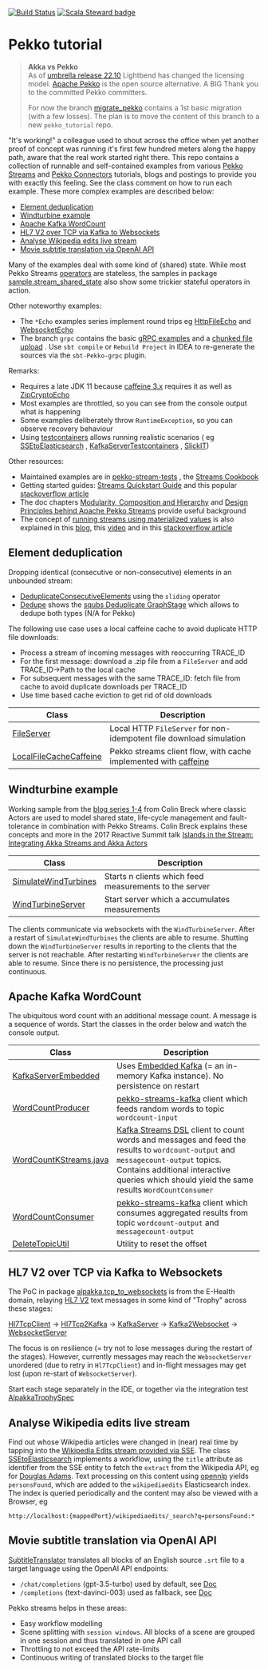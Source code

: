 [![Build Status](https://github.com/pbernet/akka_streams_tutorial/actions/workflows/ci.yml/badge.svg)](https://github.com/pbernet/akka_streams_tutorial/actions/workflows/ci.yml)
[![Scala Steward badge](https://img.shields.io/badge/Scala_Steward-helping-blue.svg?style=flat&logo=data:image/png;base64,iVBORw0KGgoAAAANSUhEUgAAAA4AAAAQCAMAAAARSr4IAAAAVFBMVEUAAACHjojlOy5NWlrKzcYRKjGFjIbp293YycuLa3pYY2LSqql4f3pCUFTgSjNodYRmcXUsPD/NTTbjRS+2jomhgnzNc223cGvZS0HaSD0XLjbaSjElhIr+AAAAAXRSTlMAQObYZgAAAHlJREFUCNdNyosOwyAIhWHAQS1Vt7a77/3fcxxdmv0xwmckutAR1nkm4ggbyEcg/wWmlGLDAA3oL50xi6fk5ffZ3E2E3QfZDCcCN2YtbEWZt+Drc6u6rlqv7Uk0LdKqqr5rk2UCRXOk0vmQKGfc94nOJyQjouF9H/wCc9gECEYfONoAAAAASUVORK5CYII=)](https://scala-steward.org)

# Pekko tutorial #

> **Akka vs Pekko**  
> As
> of [umbrella release 22.10](https://akka.io/blog/news/2022/10/26/akka-22.10-released?_ga=2.17010235.306775319.1666799105-66127885.1666682793)
> Lightbend has changed the licensing model. [Apache Pekko](https://github.com/apache/incubator-pekko) is the open
> source
> alternative. A BIG Thank you to the committed Pekko committers.
>
> For now the branch <a href="https://github.com/pbernet/akka_streams_tutorial/tree/migrate_pekko">migrate_pekko</a>
> contains a 1st basic migration (with a few losses).
> The plan is to move the content of this branch to a new `pekko_tutorial` repo.

"It's working!" a colleague used to shout across the office when yet another proof of concept was running it's first few
hundred
meters along the happy path, aware that the real work started right there.
This repo contains a collection of runnable and self-contained examples from
various [Pekko Streams](https://pekko.apache.org/docs/pekko/current/stream)
and [Pekko Connectors](https://pekko.apache.org/docs/pekko-connectors/current/) tutorials, blogs and postings to provide
you with
exactly this feeling.
See the class comment on how to run each example. These more complex examples are described below:
* [Element deduplication](#element-deduplication)
* [Windturbine example](#windturbine-example)
* [Apache Kafka WordCount](#apache-kafka-wordcount)
* [HL7 V2 over TCP via Kafka to Websockets](#hl7-v2-over-tcp-via-kafka-to-websockets)
* [Analyse Wikipedia edits live stream](#analyse-wikipedia-edits-live-stream)
* [Movie subtitle translation via OpenAI API](#movie-subtitle-translation-via-openai-api)

Many of the examples deal with some kind of (shared) state. While most Pekko
Streams [operators](https://nightlies.apache.org/pekko/docs/pekko/1.0.1/docs//stream/operators/index.html) are
stateless, the samples in
package [sample.stream_shared_state](src/main/scala/sample/stream_shared_state) also show some trickier stateful
operators in action.

Other noteworthy examples:
* The `*Echo` examples series implement round trips eg [HttpFileEcho](src/main/scala/akkahttp/HttpFileEcho.scala)
  and [WebsocketEcho](src/main/scala/akkahttp/WebsocketEcho.scala)
* The branch `grpc` contains the
  basic [gRPC examples](https://github.com/pbernet/akka_streams_tutorial/tree/grpc/src/main/scala/akka/grpc/echo) and
  a [chunked file upload](https://github.com/pbernet/akka_streams_tutorial/tree/grpc/src/main/scala/akka/grpc/fileupload/FileServiceImpl.scala)
  . Use `sbt compile` or `Rebuild Project` in IDEA to re-generate the sources via the `sbt-Pekko-grpc` plugin.

Remarks:

* Requires a late JDK 11 because [caffeine 3.x](https://github.com/ben-manes/caffeine/releases) requires it as well
  as [ZipCryptoEcho](src/main/scala/alpakka/file/ZipCryptoEcho.scala)
* Most examples are throttled, so you can see from the console output what is happening
* Some examples deliberately throw `RuntimeException`, so you can observe recovery behaviour
* Using [testcontainers](https://www.testcontainers.org) allows running realistic scenarios (
  eg [SSEtoElasticsearch](src/main/scala/alpakka/sse_to_elasticsearch/SSEtoElasticsearch.scala)
  , [KafkaServerTestcontainers](src/main/scala/alpakka/env/KafkaServerTestcontainers.scala)
  , [SlickIT](src/test/scala/alpakka/slick/SlickIT.java))

Other resources:

* Maintained examples are
  in [pekko-stream-tests](https://github.com/apache/incubator-pekko/tree/main/stream-tests/src/test/scala/org/apache/pekko/stream/scaladsl)
  , the [Streams Cookbook](https://nightlies.apache.org/pekko/docs/pekko/1.0.1/docs//stream/stream-cookbook.html)
* Getting started
  guides: [Streams Quickstart Guide](https://nightlies.apache.org/pekko/docs/pekko/1.0.1/docs////stream/stream-quickstart.html)
  and
  this
  popular [stackoverflow article](https://stackoverflow.com/questions/35120082/how-to-get-started-with-akka-streams)
* The doc
  chapters [Modularity, Composition and Hierarchy](https://nightlies.apache.org/pekko/docs/pekko/1.0.1/docs////////stream/stream-composition.html)
  and [Design Principles behind Apache Pekko Streams](https://nightlies.apache.org/pekko/docs/pekko/1.0.1/docs///////general/stream/stream-design.html)
  provide useful background
* The concept
  of [running streams using materialized values](https://nightlies.apache.org/pekko/docs/pekko/1.0.1/docs/////////stream/stream-flows-and-basics.html#defining-and-running-streams)
  is also explained in this [blog](http://nivox.github.io/posts/akka-stream-materialized-values),
  this [video](https://www.youtube.com/watch?v=2-CK76cPB9s) and in
  this [stackoverflow article](https://stackoverflow.com/questions/37911174/via-viamat-to-tomat-in-akka-stream)

## Element deduplication ##

Dropping identical (consecutive or non-consecutive) elements in an unbounded stream:

* [DeduplicateConsecutiveElements](src/main/scala/sample/stream_shared_state/DeduplicateConsecutiveElements.scala) using
  the `sliding` operator
* [Dedupe](src/main/scala/sample/stream_shared_state/Dedupe.scala) shows
  the [squbs Deduplicate GraphStage](https://squbs.readthedocs.io/en/latest/deduplicate) which allows
  to dedupe both types (N/A for Pekko)

The following use case uses a local caffeine cache to avoid duplicate HTTP file downloads:

* Process a stream of incoming messages with reoccurring TRACE_ID
* For the first message: download a .zip file from a `FileServer` and add TRACE_ID&rarr;Path to the local cache
* For subsequent messages with the same TRACE_ID: fetch file from cache to avoid duplicate downloads per TRACE_ID
* Use time based cache eviction to get rid of old downloads

| Class                                                                                            | Description                                                                                                 |
|--------------------------------------------------------------------------------------------------|-------------------------------------------------------------------------------------------------------------|
| [FileServer](src/main/scala/alpakka/env/FileServer.scala)                                        | Local HTTP `FileServer` for non-idempotent file download simulation                                         |
| [LocalFileCacheCaffeine](src/main/scala/sample/stream_shared_state/LocalFileCacheCaffeine.scala) | Pekko streams client flow, with cache implemented with [caffeine](https://github.com/ben-manes/caffeine "") |

## Windturbine example ##

Working sample from
the [blog series 1-4](http://blog.colinbreck.com/integrating-akka-streams-and-akka-actors-part-iv/ "Blog 4")
from Colin Breck where classic Actors are used to model shared state, life-cycle management and fault-tolerance in
combination with Pekko Streams.
Colin Breck explains these concepts and more in the 2017 Reactive Summit talk [
Islands in the Stream: Integrating Akka Streams and Akka Actors
](https://www.youtube.com/watch?v=qaiwalDyayA&list=PLKKQHTLcxDVayICsjpaPeno6aAPMCCZIz&index=4)

| Class                     | Description     |
| -------------------       |-----------------|
| [SimulateWindTurbines](src/main/scala/sample/stream_actor/SimulateWindTurbines.scala)| Starts n clients which feed measurements to the server|
| [WindTurbineServer](src/main/scala/sample/stream_actor/WindTurbineServer.scala)| Start server which a accumulates measurements|

 The clients communicate via websockets with the `WindTurbineServer`. After a restart of `SimulateWindTurbines` the clients are able to resume. 
 Shutting down the `WindTurbineServer` results in reporting to the clients that the server is not reachable.
 After restarting `WindTurbineServer` the clients are able to resume. Since there is no persistence, the processing just continuous.


## Apache Kafka WordCount ##
The ubiquitous word count with an additional message count. A message is a sequence of words.
Start the classes in the order below and watch the console output.

| Class                                                                         | Description                                                                                                                                                                                                                                                                               |
|-------------------------------------------------------------------------------|-------------------------------------------------------------------------------------------------------------------------------------------------------------------------------------------------------------------------------------------------------------------------------------------|
| [KafkaServerEmbedded](src/main/scala/alpakka/env/KafkaServerEmbedded.scala)   | Uses [Embedded Kafka](https://github.com/embeddedkafka/embedded-kafka) (= an in-memory Kafka instance). No persistence on restart                                                                                                                                                         | 
| [WordCountProducer](src/main/scala/alpakka/kafka/WordCountProducer.scala)     | [pekko-streams-kafka](https://pekko.apache.org/docs/pekko-connectors-kafka/current/ "Doc") client which feeds random words to topic `wordcount-input`                                                                                                                                     |
| [WordCountKStreams.java](src/main/scala/alpakka/kafka/WordCountKStreams.java) | [Kafka Streams DSL](https://kafka.apache.org/documentation/streams "Doc") client to count words and messages and feed the results to `wordcount-output` and `messagecount-output` topics. Contains additional interactive queries which should yield the same results `WordCountConsumer` |
| [WordCountConsumer](src/main/scala/alpakka/kafka/WordCountConsumer.scala)     | [pekko-streams-kafka](https://pekko.apache.org/docs/pekko-connectors-kafka/current/ "Doc") client which consumes aggregated results from topic `wordcount-output` and `messagecount-output`                                                                                               |
| [DeleteTopicUtil](src/main/scala/alpakka/kafka/DeleteTopicUtil.scala)         | Utility to reset the offset                                                                                                                                                                                                                                                               |

## HL7 V2 over TCP via Kafka to Websockets ##

The PoC in package [alpakka.tcp_to_websockets](src/main/scala/alpakka/tcp_to_websockets) is from the E-Health domain,
relaying [HL7 V2](https://www.hl7.org/implement/standards/product_brief.cfm?product_id=185 "Doc") text messages in some
kind of "Trophy" across these stages:

[Hl7TcpClient](src/main/scala/alpakka/tcp_to_websockets/hl7mllp/Hl7TcpClient.scala) &rarr; [Hl7Tcp2Kafka](src/main/scala/alpakka/tcp_to_websockets/hl7mllp/Hl7Tcp2Kafka.scala) &rarr; [KafkaServer](src/main/scala/alpakka/env/KafkaServerTestcontainers.scala) &rarr; [Kafka2Websocket](src/main/scala/alpakka/tcp_to_websockets/websockets/Kafka2Websocket.scala) &rarr; [WebsocketServer](src/main/scala/alpakka/env/WebsocketServer.scala)

The focus is on resilience (= try not to lose messages during the restart of the stages). However, currently messages may reach the `WebsocketServer` unordered (due to retry in  `Hl7TcpClient`) and in-flight messages may get lost (upon re-start of `WebsocketServer`).

Start each stage separately in the IDE, or together via the integration
test [AlpakkaTrophySpec](src/test/scala/alpakka/tcp_to_websockets/AlpakkaTrophySpec.scala)

## Analyse Wikipedia edits live stream ##

Find out whose Wikipedia articles were changed in (near) real time by tapping into
the [Wikipedia Edits stream provided via SSE](https://wikitech.wikimedia.org/wiki/Event_Platform/EventStreams).
The class [SSEtoElasticsearch](src/main/scala/alpakka/sse_to_elasticsearch/SSEtoElasticsearch.scala) implements a
workflow, using the `title` attribute as identifier from the SSE entity to fetch the `extract` from the Wikipedia API,
eg
for [Douglas Adams](https://en.wikipedia.org/w/api.php?format=json&action=query&prop=extracts&exlimit=max&explaintext&exintro&titles=Douglas_Adams).
Text processing on this content using [opennlp](https://opennlp.apache.org/docs/1.9.3/manual/opennlp.html)
yields `personsFound`, which are added to the `wikipediaedits` Elasticsearch index.
The index is queried periodically and the content may also be viewed with a Browser, eg

`http://localhost:{mappedPort}/wikipediaedits/_search?q=personsFound:*`

## Movie subtitle translation via OpenAI API ##

[SubtitleTranslator](src/main/scala/tools/SubtitleTranslator.scala) translates all blocks of an English
source `.srt` file to a target language using the OpenAI API endpoints:

* `/chat/completions` (gpt-3.5-turbo) used by default,
  see [Doc](https://platform.openai.com/docs/guides/chat/chat-vs-completions)
* `/completions`      (text-davinci-003) used as fallback,
  see [Doc](https://beta.openai.com/docs/api-reference/completions/create)

Pekko streams helps in these areas:

* Easy workflow modelling
* Scene splitting with `session windows`. All blocks of a scene are grouped in one session and thus translated in one
  API call
* Throttling to not exceed the API rate-limits
* Continuous writing of translated blocks to the target file
